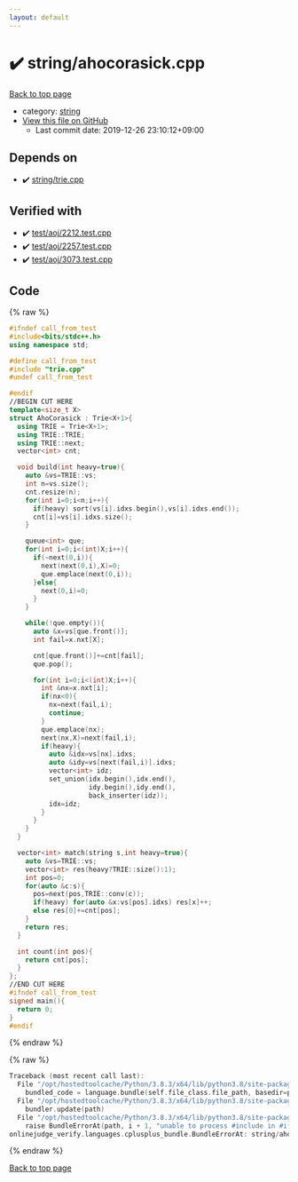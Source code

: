 ```yaml
---
layout: default
---
```


<!-- mathjax config similar to math.stackexchange -->
<script type="text/javascript" async
  src="https://cdnjs.cloudflare.com/ajax/libs/mathjax/2.7.5/MathJax.js?config=TeX-MML-AM_CHTML">
</script>
<script type="text/x-mathjax-config">
  MathJax.Hub.Config({
    TeX: { equationNumbers: { autoNumber: "AMS" }},
    tex2jax: {
      inlineMath: [ ['$','$'] ],
      processEscapes: true
    },
    "HTML-CSS": { matchFontHeight: false },
    displayAlign: "left",
    displayIndent: "2em"
  });
</script>

<script type="text/javascript" src="https://cdnjs.cloudflare.com/ajax/libs/jquery/3.4.1/jquery.min.js"></script>
<script src="https://cdn.jsdelivr.net/npm/jquery-balloon-js@1.1.2/jquery.balloon.min.js" integrity="sha256-ZEYs9VrgAeNuPvs15E39OsyOJaIkXEEt10fzxJ20+2I=" crossorigin="anonymous"></script>
<script type="text/javascript" src="../../assets/js/copy-button.js"></script>
<link rel="stylesheet" href="../../assets/css/copy-button.css" />


# :heavy_check_mark: string/ahocorasick.cpp

<a href="../../index.html">Back to top page</a>

* category: <a href="../../index.html#b45cffe084dd3d20d928bee85e7b0f21">string</a>
* <a href="{{ site.github.repository_url }}/blob/master/string/ahocorasick.cpp">View this file on GitHub</a>
    - Last commit date: 2019-12-26 23:10:12+09:00




## Depends on

* :heavy_check_mark: <a href="trie.cpp.html">string/trie.cpp</a>


## Verified with

* :heavy_check_mark: <a href="../../verify/test/aoj/2212.test.cpp.html">test/aoj/2212.test.cpp</a>
* :heavy_check_mark: <a href="../../verify/test/aoj/2257.test.cpp.html">test/aoj/2257.test.cpp</a>
* :heavy_check_mark: <a href="../../verify/test/aoj/3073.test.cpp.html">test/aoj/3073.test.cpp</a>


## Code

<a id="unbundled"></a>
{% raw %}
```cpp
#ifndef call_from_test
#include<bits/stdc++.h>
using namespace std;

#define call_from_test
#include "trie.cpp"
#undef call_from_test

#endif
//BEGIN CUT HERE
template<size_t X>
struct AhoCorasick : Trie<X+1>{
  using TRIE = Trie<X+1>;
  using TRIE::TRIE;
  using TRIE::next;
  vector<int> cnt;

  void build(int heavy=true){
    auto &vs=TRIE::vs;
    int n=vs.size();
    cnt.resize(n);
    for(int i=0;i<n;i++){
      if(heavy) sort(vs[i].idxs.begin(),vs[i].idxs.end());
      cnt[i]=vs[i].idxs.size();
    }

    queue<int> que;
    for(int i=0;i<(int)X;i++){
      if(~next(0,i)){
        next(next(0,i),X)=0;
        que.emplace(next(0,i));
      }else{
        next(0,i)=0;
      }
    }

    while(!que.empty()){
      auto &x=vs[que.front()];
      int fail=x.nxt[X];

      cnt[que.front()]+=cnt[fail];
      que.pop();

      for(int i=0;i<(int)X;i++){
        int &nx=x.nxt[i];
        if(nx<0){
          nx=next(fail,i);
          continue;
        }
        que.emplace(nx);
        next(nx,X)=next(fail,i);
        if(heavy){
          auto &idx=vs[nx].idxs;
          auto &idy=vs[next(fail,i)].idxs;
          vector<int> idz;
          set_union(idx.begin(),idx.end(),
                    idy.begin(),idy.end(),
                    back_inserter(idz));
          idx=idz;
        }
      }
    }
  }

  vector<int> match(string s,int heavy=true){
    auto &vs=TRIE::vs;
    vector<int> res(heavy?TRIE::size():1);
    int pos=0;
    for(auto &c:s){
      pos=next(pos,TRIE::conv(c));
      if(heavy) for(auto &x:vs[pos].idxs) res[x]++;
      else res[0]+=cnt[pos];
    }
    return res;
  }

  int count(int pos){
    return cnt[pos];
  }
};
//END CUT HERE
#ifndef call_from_test
signed main(){
  return 0;
}
#endif

```
{% endraw %}

<a id="bundled"></a>
{% raw %}
```cpp
Traceback (most recent call last):
  File "/opt/hostedtoolcache/Python/3.8.3/x64/lib/python3.8/site-packages/onlinejudge_verify/docs.py", line 349, in write_contents
    bundled_code = language.bundle(self.file_class.file_path, basedir=pathlib.Path.cwd())
  File "/opt/hostedtoolcache/Python/3.8.3/x64/lib/python3.8/site-packages/onlinejudge_verify/languages/cplusplus.py", line 185, in bundle
    bundler.update(path)
  File "/opt/hostedtoolcache/Python/3.8.3/x64/lib/python3.8/site-packages/onlinejudge_verify/languages/cplusplus_bundle.py", line 306, in update
    raise BundleErrorAt(path, i + 1, "unable to process #include in #if / #ifdef / #ifndef other than include guards")
onlinejudge_verify.languages.cplusplus_bundle.BundleErrorAt: string/ahocorasick.cpp: line 6: unable to process #include in #if / #ifdef / #ifndef other than include guards

```
{% endraw %}

<a href="../../index.html">Back to top page</a>

